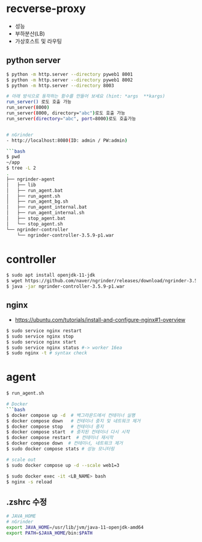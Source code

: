 # recverse-proxy 
- 성능 
- 부하분산(LB) 
- 가상호스트 및 라우팅 


## python server
```bash
$ python -m http.server --directory pyweb1 8001
$ python -m http.server --directory pyweb1 8002
$ python -m http.server --directory 8003

# 아래 방식으로 동작하는 함수를 만들어 보세요 (hint: *args  **kargs)
run_server() 로도 호출 가능
run_server(8000)
run_server(8000, directory="abc")로도 호출 가능
run_server(directory="abc", port=8000)로도 호출가능 


# nGrinder
- http://localhost:8080(ID: admin / PW:admin)

```bash
$ pwd
~/app
$ tree -L 2
.
├── ngrinder-agent
│   ├── lib
│   ├── run_agent.bat
│   ├── run_agent.sh
│   ├── run_agent_bg.sh
│   ├── run_agent_internal.bat
│   ├── run_agent_internal.sh
│   ├── stop_agent.bat
│   └── stop_agent.sh
└── ngrinder-controller
    └── ngrinder-controller-3.5.9-p1.war
```

# controller
```bash
$ sudo apt install openjdk-11-jdk
$ wget https://github.com/naver/ngrinder/releases/download/ngrinder-3.5.9-p1-20240613/ngrinder-controller-3.5.9-p1.war                                                                                           $ mkdir ngrinder-controller                                                                                                                                                                                      $ mv ngrinder-controller-3.5.9-p1.war ngrinder-controller  
$ java -jar ngrinder-controller-3.5.9-p1.war
```


## nginx
- https://ubuntu.com/tutorials/install-and-configure-nginx#1-overview
```bash
$ sudo service nginx restart
$ sudo service nginx stop
$ sudo service nginx start
$ sudo service nginx status #-> worker 16ea
$ sudo nginx -t # syntax check
```

# agent
```bash
$ run_agent.sh

# Docker
```bash
$ docker compose up -d  # 백그라운드에서 컨테이너 실행
$ docker compose down   # 컨테이너 중지 및 네트워크 제거
$ docker compose stop   # 컨테이너 중지
$ docker compose start  # 중지된 컨테이너 다시 시작
$ docker compose restart  # 컨테이너 재시작
$ docker compose down  # 컨테이너, 네트워크 제거
$ sudo docker compose stats # 성능 모니터링

# scale out
$ sudo docker compose up -d --scale web1=3
```


```bash
$ sudo docker exec -it <LB_NAME> bash
$ nginx -s reload
```

## .zshrc 수정  
```bash
# JAVA_HOME
# nGrinder
export JAVA_HOME=/usr/lib/jvm/java-11-openjdk-amd64
export PATH=$JAVA_HOME/bin:$PATH
```
